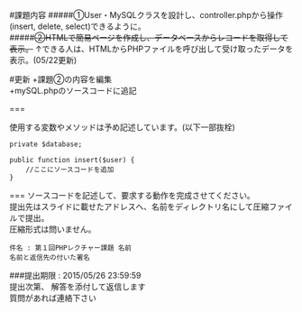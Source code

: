 #課題内容
#####①User・MySQLクラスを設計し、controller.phpから操作(insert, delete, select)できるように。  
#####~~②HTMLで簡易ページを作成し、データベースからレコードを取得して表示。~~
↑できる人は、HTMLからPHPファイルを呼び出して受け取ったデータを表示。(05/22更新)
  
#更新
+課題②の内容を編集  
+mySQL.phpのソースコードに追記  

===
  
使用する変数やメソッドは予め記述しています。(以下一部抜栓)  
  
    private $database;  
  
    public function insert($user) {  
        //ここにソースコードを追加  
    }  
  
  
===
ソースコードを記述して、要求する動作を完成させてください。  
提出先はスライドに載せたアドレスへ、名前をディレクトリ名にして圧縮ファイルで提出。  
圧縮形式は問いません。  
  
    件名 : 第１回PHPレクチャー課題 名前  
    名前と返信先の付いた署名  
  
###提出期限 : 2015/05/26 23:59:59  
提出次第、 解答を添付して返信します  
質問があれば連絡下さい  